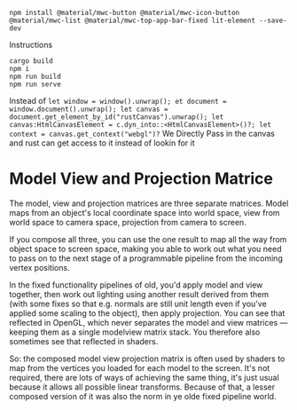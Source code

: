 
```
npm install @material/mwc-button @material/mwc-icon-button @material/mwc-list @material/mwc-top-app-bar-fixed lit-element --save-dev
```

Instructions
```
cargo build
npm i
npm run build
npm run serve
```
Instead of 
    ```
let window = window().unwrap();
et document = window.document().unwrap();
let canvas = document.get_element_by_id("rustCanvas").unwrap();
let canvas:HtmlCanvasElement = c.dyn_into::<HtmlCanvasElement>()?;
let context = canvas.get_context("webgl")?
    ```
We Directly Pass in the canvas and rust can get access to it instead of lookin for it

# Model View and Projection Matrice

The model, view and projection matrices are three separate matrices. Model maps from an object's local coordinate space into world space, view from world space to camera space, projection from camera to screen.

If you compose all three, you can use the one result to map all the way from object space to screen space, making you able to work out what you need to pass on to the next stage of a programmable pipeline from the incoming vertex positions.

In the fixed functionality pipelines of old, you'd apply model and view together, then work out lighting using another result derived from them (with some fixes so that e.g. normals are still unit length even if you've applied some scaling to the object), then apply projection. You can see that reflected in OpenGL, which never separates the model and view matrices — keeping them as a single modelview matrix stack. You therefore also sometimes see that reflected in shaders.

So: the composed model view projection matrix is often used by shaders to map from the vertices you loaded for each model to the screen. It's not required, there are lots of ways of achieving the same thing, it's just usual because it allows all possible linear transforms. Because of that, a lesser composed version of it was also the norm in ye olde fixed pipeline world.